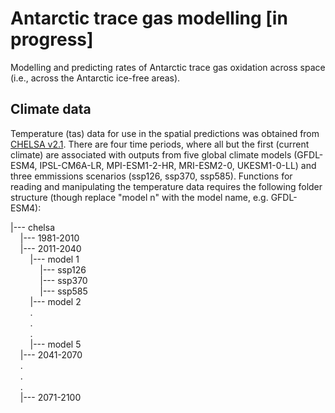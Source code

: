 # Antarctic trace gas modelling [in progress]
Modelling and predicting rates of Antarctic trace gas oxidation across space (i.e., across the Antarctic ice-free areas).

## Climate data
Temperature (tas) data for use in the spatial predictions was obtained from [CHELSA v2.1](https://chelsa-climate.org/downloads/). There are four time periods, where all but the first (current climate) are associated with outputs from five global climate models (GFDL-ESM4, IPSL-CM6A-LR, MPI-ESM1-2-HR, MRI-ESM2-0, UKESM1-0-LL) and three emmissions scenarios (ssp126, ssp370, ssp585). Functions for reading and manipulating the temperature data requires the following folder structure (though replace "model n" with the model name, e.g. GFDL-ESM4):

|--- chelsa  
&nbsp;&nbsp;&nbsp;&nbsp;|--- 1981-2010  
&nbsp;&nbsp;&nbsp;&nbsp;|--- 2011-2040  
&nbsp;&nbsp;&nbsp;&nbsp;&nbsp;&nbsp;&nbsp;&nbsp;|--- model 1  
&nbsp;&nbsp;&nbsp;&nbsp;&nbsp;&nbsp;&nbsp;&nbsp;&nbsp;&nbsp;&nbsp;&nbsp;|--- ssp126  
&nbsp;&nbsp;&nbsp;&nbsp;&nbsp;&nbsp;&nbsp;&nbsp;&nbsp;&nbsp;&nbsp;&nbsp;|--- ssp370  
&nbsp;&nbsp;&nbsp;&nbsp;&nbsp;&nbsp;&nbsp;&nbsp;&nbsp;&nbsp;&nbsp;&nbsp;|--- ssp585  
&nbsp;&nbsp;&nbsp;&nbsp;&nbsp;&nbsp;&nbsp;&nbsp;|--- model 2  
&nbsp;&nbsp;&nbsp;&nbsp;&nbsp;&nbsp;&nbsp;&nbsp;.  
&nbsp;&nbsp;&nbsp;&nbsp;&nbsp;&nbsp;&nbsp;&nbsp;.  
&nbsp;&nbsp;&nbsp;&nbsp;&nbsp;&nbsp;&nbsp;&nbsp;.  
&nbsp;&nbsp;&nbsp;&nbsp;&nbsp;&nbsp;&nbsp;&nbsp;|--- model 5  
&nbsp;&nbsp;&nbsp;&nbsp;|--- 2041-2070  
&nbsp;&nbsp;&nbsp;&nbsp;.  
&nbsp;&nbsp;&nbsp;&nbsp;.  
&nbsp;&nbsp;&nbsp;&nbsp;.  
&nbsp;&nbsp;&nbsp;&nbsp;|--- 2071-2100
